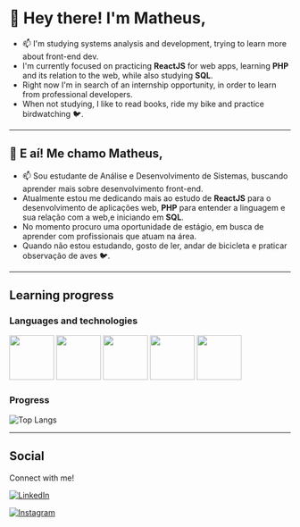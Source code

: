 
# 👋 Hey there! I'm Matheus,

- 📫 I'm studying systems analysis and development, trying to learn more about front-end dev.
- I'm currently focused on practicing **ReactJS** for web apps, learning **PHP** and its relation to the web, while also studying **SQL**.
- Right now I'm in search of an internship opportunity, in order to learn from professional developers.
- When not studying, I like to read books, ride my bike and practice birdwatching 🐦.

---

## 👋 E aí! Me chamo Matheus,

- 📫 Sou estudante de Análise e Desenvolvimento de Sistemas, buscando aprender mais sobre desenvolvimento front-end.
- Atualmente estou me dedicando mais ao estudo de **ReactJS** para o desenvolvimento de aplicações web, **PHP** para entender a linguagem e sua relação com a web,e iniciando em **SQL**.
- No momento procuro uma oportunidade de estágio, em busca de aprender com profissionais que atuam na área.
- Quando não estou estudando, gosto de ler, andar de bicicleta e praticar observação de aves 🐦.

---

## Learning progress

### Languages and technologies

<img style="height: 5rem;" src="https://cdn.jsdelivr.net/gh/devicons/devicon/icons/html5/html5-plain-wordmark.svg" /> <img style="height: 5rem;" src="https://cdn.jsdelivr.net/gh/devicons/devicon/icons/css3/css3-plain-wordmark.svg" /> <img style="height: 5rem;" src="https://cdn.jsdelivr.net/gh/devicons/devicon/icons/javascript/javascript-plain.svg" /> <img style="height: 5rem;" src="https://cdn.jsdelivr.net/gh/devicons/devicon/icons/react/react-original-wordmark.svg" /> <img style="height: 5rem;" src="https://cdn.jsdelivr.net/gh/devicons/devicon/icons/php/php-plain.svg" />

### Progress

![Top Langs](https://github-readme-stats-git-masterrstaa-rickstaa.vercel.app/api/top-langs/?username=matheushg94&layout=compact&bg_color=000&border_color=30A3DC&title_color=E94D5F&text_color=FFF)

---

## Social

Connect with me!

[![LinkedIn](https://img.shields.io/badge/linkedin-%230077B5.svg?style=for-the-badge&logo=linkedin&logoColor=white)](https://www.linkedin.com/in/matheushg-7654/)

[![Instagram](https://img.shields.io/badge/Instagram-%23E4405F.svg?style=for-the-badge&logo=Instagram&logoColor=white)](https://www.instagram.com/mathg94/)

<!---
MatheusHG94/MatheusHG94 is a ✨ special ✨ repository because its `README.md` (this file) appears on your GitHub profile.
You can click the Preview link to take a look at your changes.
--->
